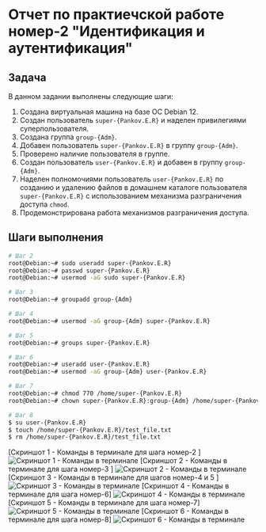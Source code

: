 # Отчет по практиечской работе номер-2 "Идентификация и аутентификация"

## Задача

В данном задании выполнены следующие шаги:

1. Создана виртуальная машина на базе ОС Debian 12.
2. Создан пользователь `super-{Pankov.E.R}` и наделен привилегиями суперпользователя.
3. Создана группа `group-{Adm}`.
4. Добавен пользователь `super-{Pankov.E.R}` в группу `group-{Adm}`.
5. Проверено наличие пользователя в группе.
6. Создан пользователь `user-{Pankov.E.R}` и добавен в группу `group-{Adm}`.
7. Наделен полномочиями пользователь `user-{Pankov.E.R}` по созданию и удалению файлов в домашнем каталоге пользователя `super-{Pankov.E.R}` с использованием механизма разграничения доступа `chmod`.
8. Продемонстрирована работа механизмов разграничения доступа.

## Шаги выполнения

```bash
# Шаг 2
root@Debian:~# sudo useradd super-{Pankov.E.R}
root@Debian:~# passwd super-{Pankov.E.R}
root@Debian:~# usermod -aG sudo super-{Pankov.E.R}

# Шаг 3
root@Debian:~# groupadd group-{Adm}

# Шаг 4
root@Debian:~# usermod -aG group-{Adm} super-{Pankov.E.R}

# Шаг 5
root@Debian:~# groups super-{Pankov.E.R}

# Шаг 6
root@Debian:~# useradd user-{Pankov.E.R}
root@Debian:~# usermod -aG group-{Adm} user-{Pankov.E.R}

# Шаг 7
root@Debian:~# chmod 770 /home/super-{Pankov.E.R}
root@Debian:~# chown super-{Pankov.E.R}:group-{Adm} /home/super-{Pankov.E.R}

# Шаг 8
$ su user-{Pankov.E.R}
$ touch /home/super-{Pankov.E.R}/test_file.txt
$ rm /home/super-{Pankov.E.R}/test_file.txt

```


[Скриншот 1 - Команды в терминале для шага номер-2 ]
![Скриншот 1 - Команды в терминале ](https://imgur.com/a/MT1STDy)
[Скриншот 2 - Команды в терминале для шага номер-3 ]
![Скриншот 2 - Команды в терминале ](https://imgur.com/a/SozH0lZ)
[Скриншот 3 - Команды в терминале для шагов номер-4 и 5 ]
![Скриншот 3 - Команды в терминале ](https://imgur.com/a/K2XCH21)
[Скриншот 4 - Команды в терминале для шага номер-6]
![Скриншот 4 - Команды в терминале ](https://imgur.com/a/oSVBraB)
[Скриншот 5 - Команды в терминале для шага номер-7]
![Скриншот 5 - Команды в терминале ](https://imgur.com/a/7elzVhZ)
[Скриншот 6 - Команды в терминале для шага номер-8]
![Скриншот 6 - Команды в терминале ]([https://imgur.com/a/lEZhesc](https://imgur.com/a/lEZhesc)https://imgur.com/a/lEZhesc)
